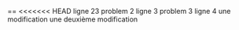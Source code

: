 == 
<<<<<<< HEAD
ligne 23 problem 2
ligne 3 problem 3
ligne 4
une modification
une deuxième modification